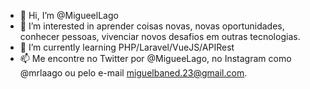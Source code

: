 - 👋 Hi, I’m @MigueelLago
- 👀 I’m interested in aprender coisas novas, novas oportunidades, conhecer pessoas, vivenciar novos desafios em outras tecnologias.
- 🌱 I’m currently learning PHP/Laravel/VueJS/APIRest
- 📫 Me encontre no Twitter por @MigueeLago, no Instagram como @mrlaago ou pelo e-mail miguelbaned.23@gmail.com.

<!---
MigueelLago/MigueelLago is a ✨ special ✨ repository because its `README.md` (this file) appears on your GitHub profile.
You can click the Preview link to take a look at your changes.
--->
